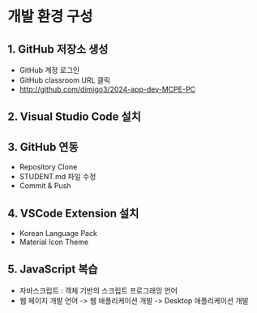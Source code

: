# 개발 환경 구성

## 1. GitHub 저장소 생성
 * GitHub 계정 로그인
 * GitHub classroom URL 클릭
 * http://github.com/dimigo3/2024-app-dev-MCPE-PC

## 2. Visual Studio Code 설치

## 3. GitHub 연동
 * Repository Clone
 * STUDENT.md 파일 수정
 * Commit & Push

## 4. VSCode Extension 설치
 * Korean Language Pack
 * Material Icon Theme

## 5. JavaScript 복습
 * 자바스크립트 : 객체 기반의 스크립트 프로그래밍 언어
 * 웹 페이지 개발 언어 -> 웹 애플리케이션 개발 -> Desktop 애플리케이션 개발
